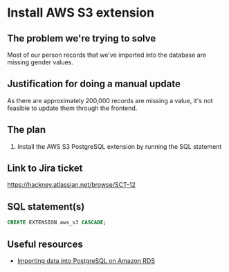 # Install AWS S3 extension

## The problem we're trying to solve

Most of our person records that we've imported into the database are missing
gender values.

## Justification for doing a manual update

As there are approximately 200,000 records are missing a value, it's not
feasible to update them through the frontend.

## The plan

1. Install the AWS S3 PostgreSQL extension by running the SQL statement

## Link to Jira ticket

https://hackney.atlassian.net/browse/SCT-12

## SQL statement(s)

```sql
CREATE EXTENSION aws_s3 CASCADE;
```

## Useful resources

- [Importing data into PostgreSQL on Amazon RDS](https://docs.aws.amazon.com/AmazonRDS/latest/UserGuide/PostgreSQL.Procedural.Importing.html)
